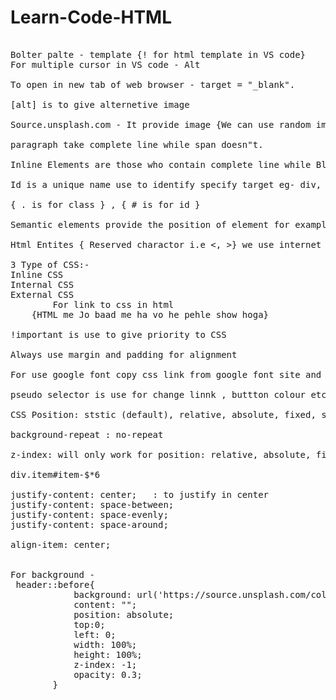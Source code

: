 # Learn-Code-HTML
<pre>

Bolter palte - template {! for html template in VS code}
For multiple cursor in VS code - Alt 

To open in new tab of web browser - target = "_blank".

[alt] is to give alternetive image

Source.unsplash.com - It provide image {We can use random image}.

paragraph take complete line while span doesn"t.

Inline Elements are those who contain complete line while Block Element doesn't.

Id is a unique name use to identify specify target eg- div, box while class is a group.

{ . is for class } , { # is for id }

Semantic elements provide the position of element for example header, footer, nav, etc whereas non semantic elements are div, h1, img, etc.

Html Entites { Reserved charactor i.e <, >} we use internet for mor symbol.

3 Type of CSS:-
Inline CSS
Internal CSS
External CSS 
        For link to css in html <link ref="stylesheet" href="CSS.css">
    {HTML me Jo baad me ha vo he pehle show hoga}

!important is use to give priority to CSS 

Always use margin and padding for alignment

For use google font copy css link from google font site and paste to your site

pseudo selector is use for change linnk , buttton colour etc.

CSS Position: ststic (default), relative, absolute, fixed, sticky {PositionProperty.html imp}

background-repeat : no-repeat 

z-index: will only work for position: relative, absolute, fixed, or sticky

div.item#item-$*6

justify-content: center;   : to justify in center
justify-content: space-between;
justify-content: space-evenly;
justify-content: space-around;

align-item: center;


For background -
 header::before{
            background: url('https://source.unsplash.com/collection/190727/1600x900') no-repeat center center/cover;
            content: "";
            position: absolute;
            top:0;
            left: 0;
            width: 100%;
            height: 100%;
            z-index: -1;
            opacity: 0.3;
        }


</pre>